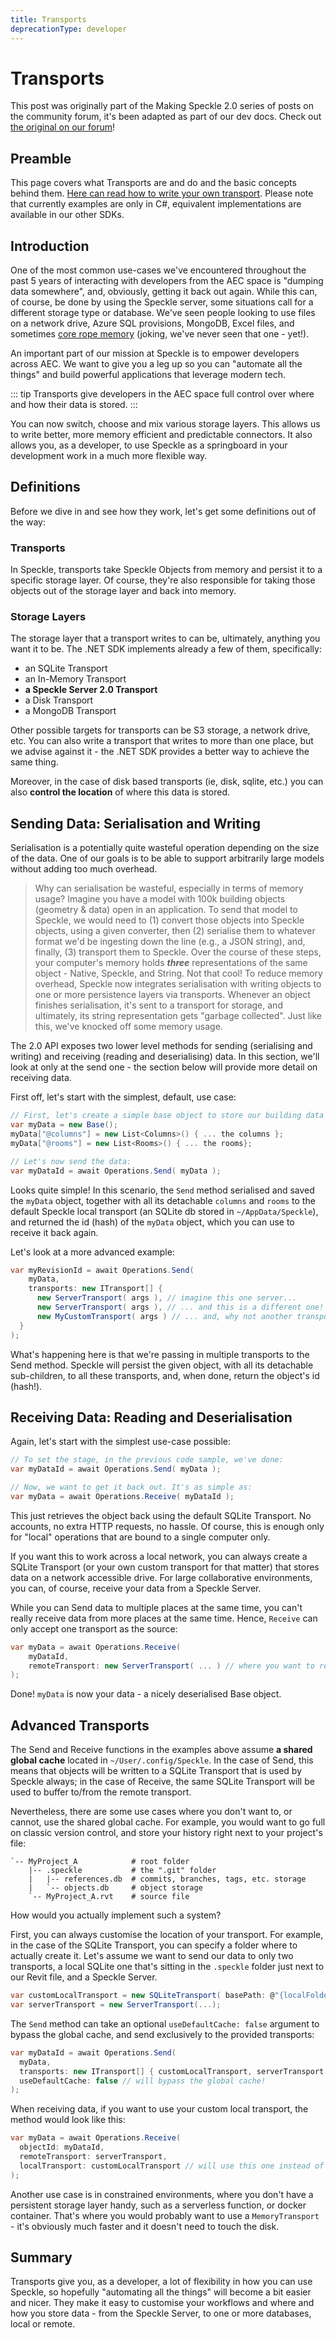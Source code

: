 ```yaml
---
title: Transports
deprecationType: developer
---
```


<Banner />

# Transports

This post was originally part of the Making Speckle 2.0 series of posts on the community forum, it's been adapted as part of our dev docs. Check out [the original on our forum](https://speckle.community/t/core-2-0-transports/919)!

## Preamble

This page covers what Transports are and do and the basic concepts behind them. [Here can read how to write your own transport](/dev/transports-dev). Please note that currently examples are only in C#, equivalent implementations are available in our other SDKs.

## Introduction

One of the most common use-cases we've encountered throughout the past 5 years of interacting with developers from the AEC space is "dumping data somewhere", and, obviously, getting it back out again. While this can, of course, be done by using the Speckle server, some situations call for a different storage type or database.
We've seen people looking to use files on a network drive, Azure SQL provisions, MongoDB, Excel files, and sometimes [core rope memory](https://en.wikipedia.org/wiki/Core_rope_memory) (joking, we've never seen that one - yet!).

An important part of our mission at Speckle is to empower developers across AEC. We want to give you a leg up so you can "automate all the things" and build powerful applications that leverage modern tech.

::: tip
Transports give developers in the AEC space full control over where and how their data is stored.
:::

You can now switch, choose and mix various storage layers. This allows us to write better, more memory efficient and predictable connectors. It also allows you, as a developer, to use Speckle as a springboard in your development work in a much more flexible way.

## Definitions

Before we dive in and see how they work, let's get some definitions out of the way:

### Transports

In Speckle, transports take Speckle Objects from memory and persist it to a specific storage layer. Of course, they're also responsible for taking those objects out of the storage layer and back into memory.

### Storage Layers

The storage layer that a transport writes to can be, ultimately, anything you want it to be. The .NET SDK implements already a few of them, specifically:

- an SQLite Transport
- an In-Memory Transport
- **a Speckle Server 2.0 Transport**
- a Disk Transport
- a MongoDB Transport

Other possible targets for transports can be S3 storage, a network drive, etc. You can also write a transport that writes to more than one place, but we advise against it - the .NET SDK provides a better way to achieve the same thing.

Moreover, in the case of disk based transports (ie, disk, sqlite, etc.) you can also **control the location** of where this data is stored.

## Sending Data: Serialisation and Writing

Serialisation is a potentially quite wasteful operation depending on the size of the data. One of our goals is to be able to support arbitrarily large models without adding too much overhead.

> Why can serialisation be wasteful, especially in terms of memory usage? Imagine you have a model with 100k building objects (geometry & data) open in an application. To send that model to Speckle, we would need to (1) convert those objects into Speckle objects, using a given converter, then (2) serialise them to whatever format we'd be ingesting down the line (e.g., a JSON string), and, finally, (3) transport them to Speckle. Over the course of these steps, your computer's memory holds **_three_** representations of the same object - Native, Speckle, and String. Not that cool! To reduce memory overhead, Speckle now integrates serialisation with writing objects to one or more persistence layers via transports. Whenever an object finishes serialisation, it's sent to a transport for storage, and ultimately, its string representation gets "garbage collected". Just like this, we've knocked off some memory usage.

The 2.0 API exposes two lower level methods for sending (serialising and writing) and receiving (reading and deserialising) data. In this section, we'll look at only at the send one - the section below will provide more detail on receiving data.

First off, let's start with the simplest, default, use case:

```csharp
// First, let's create a simple base object to store our building data in.
var myData = new Base();
myData["@columns"] = new List<Columns>() { ... the columns };
myData["@rooms"] = new List<Rooms>() { ... the rooms};

// Let's now send the data:
var myDataId = await Operations.Send( myData );
```

Looks quite simple! In this scenario, the `Send` method serialised and saved the `myData` object, together with all its detachable `columns` and `rooms` to the default Speckle local transport (an SQLite db stored in `~/AppData/Speckle`), and returned the id (hash) of the `myData` object, which you can use to receive it back again.

Let's look at a more advanced example:

```csharp
var myRevisionId = await Operations.Send(
	myData,
	transports: new ITransport[] {
	  new ServerTransport( args ), // imagine this one server...
	  new ServerTransport( args ), // ... and this is a different one! you're basically pushing to multiple remotes!
	  new MyCustomTransport( args ) // ... and, why not another transport?
  }
);
```

What's happening here is that we're passing in multiple transports to the Send method. Speckle will persist the given object, with all its detachable sub-children, to all these transports, and, when done, return the object's id (hash!).

## Receiving Data: Reading and Deserialisation

Again, let's start with the simplest use-case possible:

```csharp
// To set the stage, in the previous code sample, we've done:
var myDataId = await Operations.Send( myData );

// Now, we want to get it back out. It's as simple as:
var myData = await Operations.Receive( myDataId );
```

This just retrieves the object back using the default SQLite Transport. No accounts, no extra HTTP requests, no hassle. Of course, this is enough only for "local" operations that are bound to a single computer only.

If you want this to work across a local network, you can always create a SQLite Transport (or your own custom transport for that matter) that stores data on a network accessible drive. For large collaborative environments, you can, of course, receive your data from a Speckle Server.

While you can Send data to multiple places at the same time, you can't really receive data from more places at the same time. Hence, `Receive` can only accept one transport as the source:

```csharp
var myData = await Operations.Receive(
	myDataId,
	remoteTransport: new ServerTransport( ... ) // where you want to receive things from!
);
```

Done! `myData` is now your data - a nicely deserialised Base object.

## Advanced Transports

The Send and Receive functions in the examples above assume **a shared global cache** located in `~/User/.config/Speckle`. In the case of Send, this means that objects will be written to a SQLite Transport that is used by Speckle always; in the case of Receive, the same SQLite Transport will be used to buffer to/from the remote transport.

Nevertheless, there are some use cases where you don't want to, or cannot, use the shared global cache. For example, you would want to go full on classic version control, and store your history right next to your project's file:

```
`-- MyProject_A            # root folder
    |-- .speckle           # the ".git" folder
    |   |-- references.db  # commits, branches, tags, etc. storage
    |   `-- objects.db     # object storage
    `-- MyProject_A.rvt    # source file
```

How would you actually implement such a system?

First, you can always customise the location of your transport. For example, in the case of the SQLite Transport, you can specify a folder where to actually create it. Let's assume we want to send our data to only two transports, a local SQLite one that's sitting in the `.speckle` folder just next to our Revit file, and a Speckle Server.

```csharp
var customLocalTransport = new SQLiteTransport( basePath: @"{localFolderPath}/.speckle" );
var serverTransport = new ServerTransport(...);
```

The `Send` method can take an optional `useDefaultCache: false` argument to bypass the global cache, and send exclusively to the provided transports:

```csharp
var myDataId = await Operations.Send(
  myData,
  transports: new ITransport[] { customLocalTransport, serverTransport },
  useDefaultCache: false // will bypass the global cache!
);
```

When receiving data, if you want to use your custom local transport, the method would look like this:

```csharp
var myData = await Operations.Receive(
  objectId: myDataId,
  remoteTransport: serverTransport,
  localTransport: customLocalTransport // will use this one instead of the global cache!
);
```

Another use case is in constrained environments, where you don't have a persistent storage layer handy, such as a serverless function, or docker container. That's where you would probably want to use a `MemoryTransport` - it's obviously much faster and it doesn't need to touch the disk.

## Summary

Transports give you, as a developer, a lot of flexibility in how you can use Speckle, so hopefully "automating all the things" will become a bit easier and nicer. They make it easy to customise your workflows and where and how you store data - from the Speckle Server, to one or more databases, local or remote.
